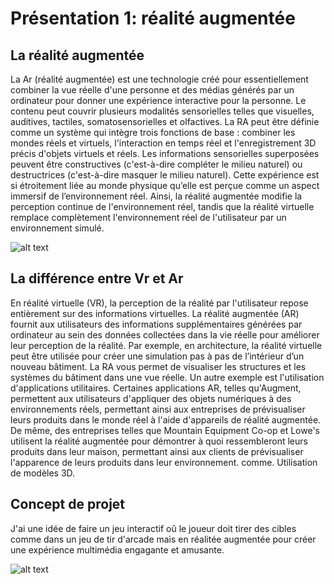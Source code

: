 # Présentation 1: réalité augmentée


## La réalité augmentée

La Ar (réalité augmentée) est une technologie créé pour essentiellement combiner la vue réelle d'une personne et des médias générés par un ordinateur pour donner une expérience interactive pour la personne. Le contenu peut couvrir plusieurs modalités sensorielles telles que visuelles, auditives, tactiles, somatosensorielles et olfactives. La RA peut être définie comme un système qui intègre trois fonctions de base : combiner les mondes réels et virtuels, l'interaction en temps réel et l'enregistrement 3D précis d'objets virtuels et réels. Les informations sensorielles superposées peuvent être constructives (c'est-à-dire compléter le milieu naturel) ou destructrices (c'est-à-dire masquer le milieu naturel). Cette expérience est si étroitement liée au monde physique qu’elle est perçue comme un aspect immersif de l’environnement réel. Ainsi, la réalité augmentée modifie la perception continue de l'environnement réel, tandis que la réalité virtuelle remplace complètement l'environnement réel de l'utilisateur par un environnement simulé.


![alt text](https://www.medicaldevice-network.com/wp-content/uploads/sites/23/2022/01/Augmented-Reality-Technology-Trends.jpg)


## La différence entre Vr et Ar

En réalité virtuelle (VR), la perception de la réalité par l'utilisateur repose entièrement sur des informations virtuelles. La réalité augmentée (AR) fournit aux utilisateurs des informations supplémentaires générées par ordinateur au sein des données collectées dans la vie réelle pour améliorer leur perception de la réalité. Par exemple, en architecture, la réalité virtuelle peut être utilisée pour créer une simulation pas à pas de l’intérieur d’un nouveau bâtiment. La RA vous permet de visualiser les structures et les systèmes du bâtiment dans une vue réelle. Un autre exemple est l'utilisation d'applications utilitaires. Certaines applications AR, telles qu'Augment, permettent aux utilisateurs d'appliquer des objets numériques à des environnements réels, permettant ainsi aux entreprises de prévisualiser leurs produits dans le monde réel à l'aide d'appareils de réalité augmentée. De même, des entreprises telles que Mountain Equipment Co-op et Lowe's utilisent la réalité augmentée pour démontrer à quoi ressembleront leurs produits dans leur maison, permettant ainsi aux clients de prévisualiser l'apparence de leurs produits dans leur environnement. comme. Utilisation de modèles 3D.



## Concept de projet

J'ai une idée de faire un jeu interactif oû le joueur doit tirer des cibles comme dans un jeu de tir d'arcade mais en réalitée augmentée pour créer une expérience multimédia engagante et amusante.

![alt text](https://www.homeleisuredirect.com/Assets/HLD/User/37241-Cat05-ShootingArcades.jpg)
